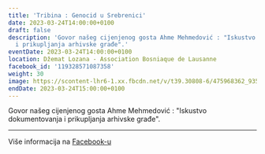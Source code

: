 ```yaml
---
title: 'Tribina : Genocid u Srebrenici'
date: 2023-03-24T14:00:00+0100
draft: false
description: 'Govor našeg cijenjenog gosta Ahme Mehmedović : "Iskustvo dokumentovanja
  i prikupljanja arhivske građe".'
eventDate: 2023-03-24T14:00:00+0100
location: Džemat Lozana - Association Bosniaque de Lausanne
facebook_id: '119328571087358'
weight: 30
image: https://scontent-lhr6-1.xx.fbcdn.net/v/t39.30808-6/475968362_935496025377664_1254503329331924344_n.jpg?_nc_cat=109&ccb=1-7&_nc_sid=9e60e4&_nc_ohc=_lazst3a0o0Q7kNvwEqSjmI&_nc_oc=AdkSBHqmHxH_ncuRKydZJbb5LsLw6TO_f5OiFukgkh9ONCMixH2CjJoifhz88pGjwjQ&_nc_zt=23&_nc_ht=scontent-lhr6-1.xx&edm=ABTKTjYEAAAA&_nc_gid=ZIkMPZMX_FVBb9spXKGDKg&oh=00_AfdfKXfryf80Utu8t7XxQVDsMMKGifleqMIWdPqu3irX1g&oe=68E7A447
endDate: 2023-03-24T15:00:00+0100
---
```


Govor našeg cijenjenog gosta Ahme Mehmedović : "Iskustvo dokumentovanja i prikupljanja arhivske građe".

---

Više informacija na [Facebook-u](https://facebook.com/events/119328571087358)